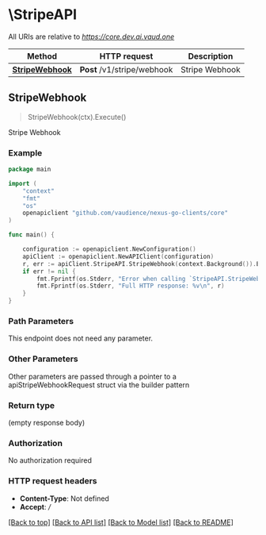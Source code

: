 # \StripeAPI

All URIs are relative to *https://core.dev.ai.vaud.one*

Method | HTTP request | Description
------------- | ------------- | -------------
[**StripeWebhook**](StripeAPI.md#StripeWebhook) | **Post** /v1/stripe/webhook | Stripe Webhook



## StripeWebhook

> StripeWebhook(ctx).Execute()

Stripe Webhook



### Example

```go
package main

import (
	"context"
	"fmt"
	"os"
	openapiclient "github.com/vaudience/nexus-go-clients/core"
)

func main() {

	configuration := openapiclient.NewConfiguration()
	apiClient := openapiclient.NewAPIClient(configuration)
	r, err := apiClient.StripeAPI.StripeWebhook(context.Background()).Execute()
	if err != nil {
		fmt.Fprintf(os.Stderr, "Error when calling `StripeAPI.StripeWebhook``: %v\n", err)
		fmt.Fprintf(os.Stderr, "Full HTTP response: %v\n", r)
	}
}
```

### Path Parameters

This endpoint does not need any parameter.

### Other Parameters

Other parameters are passed through a pointer to a apiStripeWebhookRequest struct via the builder pattern


### Return type

 (empty response body)

### Authorization

No authorization required

### HTTP request headers

- **Content-Type**: Not defined
- **Accept**: */*

[[Back to top]](#) [[Back to API list]](../README.md#documentation-for-api-endpoints)
[[Back to Model list]](../README.md#documentation-for-models)
[[Back to README]](../README.md)

